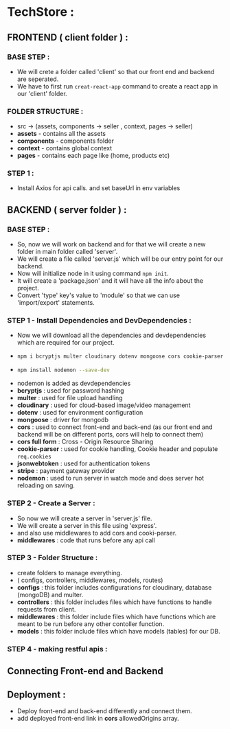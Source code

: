 # TechStore :

## FRONTEND ( client folder ) :

### BASE STEP :

- We will crete a folder called 'client' so that our front end and backend are seperated.
- We have to first run `creat-react-app` command to create a react app in our 'client' folder.

### FOLDER STRUCTURE :

- src -> (assets, components -> seller , context, pages -> seller)
- **assets** - contains all the assets
- **components** - components folder
- **context** - contains global context
- **pages** - contains each page like (home, products etc)

### STEP 1 :

- Install Axios for api calls. and set baseUrl in env variables

## BACKEND ( server folder ) :

### BASE STEP :

- So, now we will work on backend and for that we will create a new folder in main folder called 'server'.
- We will create a file called 'server.js' which will be our entry point for our backend.
- Now will initialize node in it using command `npm init`.
- It will create a 'package.json' and it will have all the info about the project.
- Convert 'type' key's value to 'module' so that we can use 'import/export' statements.

### STEP 1 - Install Dependencies and DevDependencies :

- Now we will download all the dependencies and devdependencies which are required for our project.
- ```bash
  npm i bcryptjs multer cloudinary dotenv mongoose cors cookie-parser jsonwebtoken stripe
  ```
- ```bash
  npm install nodemon --save-dev
  ```
- nodemon is added as devdependencies
- **bcryptjs** : used for password hashing
- **multer** : used for file upload handling
- **cloudinary** : used for cloud-based image/video management
- **dotenv** : used for environment configuration
- **mongoose** : driver for mongodb
- **cors** : used to connect front-end and back-end (as our front end and backend will be on different ports, cors will help to connect them)
- **cors full form** : Cross - Origin Resource Sharing
- **cookie-parser** : used for cookie handling, Cookie header and populate `req.cookies`
- **jsonwebtoken** : used for authentication tokens
- **stripe** : payment gateway provider
- **nodemon** : used to run server in watch mode and does server hot reloading on saving.

### STEP 2 - Create a Server :

- So now we will create a server in 'server.js' file.
- We will create a server in this file using 'express'.
- and also use middlewares to add cors and cooki-parser.
- **middlewares** : code that runs before any api call

### STEP 3 - Folder Structure :

- create folders to manage everything.
- ( configs, controllers, middlewares, models, routes)
- **configs** : this folder includes configurations for cloudinary, database (mongoDB) and multer.
- **controllers** : this folder includes files which have functions to handle requests from client.
- **middlewares** : this folder include files which have functions which are meant to be run before any other contoller function.
- **models** : this folder include files which have models (tables) for our DB.

### STEP 4 - making restful apis :

## Connecting Front-end and Backend

## Deployment :

- Deploy front-end and back-end differently and connect them.
- add deployed front-end link in **cors** allowedOrigins array.
